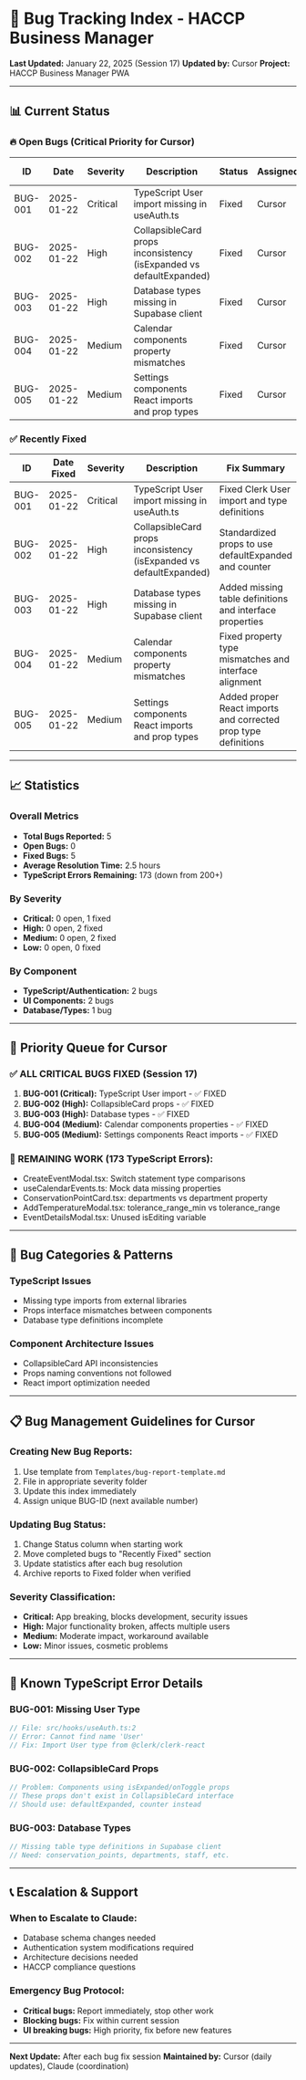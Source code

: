 # 🐛 Bug Tracking Index - HACCP Business Manager

**Last Updated:** January 22, 2025 (Session 17)
**Updated by:** Cursor
**Project:** HACCP Business Manager PWA

---

## 📊 Current Status

### 🔥 Open Bugs (Critical Priority for Cursor)

| ID      | Date       | Severity | Description                                                         | Status | Assigned | Est. Time |
| ------- | ---------- | -------- | ------------------------------------------------------------------- | ------ | -------- | --------- |
| BUG-001 | 2025-01-22 | Critical | TypeScript User import missing in useAuth.ts                        | Fixed  | Cursor   | 1-2 hours |
| BUG-002 | 2025-01-22 | High     | CollapsibleCard props inconsistency (isExpanded vs defaultExpanded) | Fixed  | Cursor   | 2-3 hours |
| BUG-003 | 2025-01-22 | High     | Database types missing in Supabase client                           | Fixed  | Cursor   | 1-2 hours |
| BUG-004 | 2025-01-22 | Medium   | Calendar components property mismatches                             | Fixed  | Cursor   | 1 hour    |
| BUG-005 | 2025-01-22 | Medium   | Settings components React imports and prop types                    | Fixed  | Cursor   | 1 hour    |

### ✅ Recently Fixed

| ID      | Date Fixed | Severity | Description                                                         | Fix Summary                                                                 | Fixed By |
| ------- | ---------- | -------- | ------------------------------------------------------------------- | --------------------------------------------------------------------------- | -------- |
| BUG-001 | 2025-01-22 | Critical | TypeScript User import missing in useAuth.ts                        | Fixed Clerk User import and type definitions                                | Cursor   |
| BUG-002 | 2025-01-22 | High     | CollapsibleCard props inconsistency (isExpanded vs defaultExpanded) | Standardized props to use defaultExpanded and counter                       | Cursor   |
| BUG-003 | 2025-01-22 | High     | Database types missing in Supabase client                           | Added missing table definitions and interface properties                    | Cursor   |
| BUG-004 | 2025-01-22 | Medium   | Calendar components property mismatches                             | Fixed property type mismatches and interface alignment                     | Cursor   |
| BUG-005 | 2025-01-22 | Medium   | Settings components React imports and prop types                    | Added proper React imports and corrected prop type definitions             | Cursor   |

---

## 📈 Statistics

### Overall Metrics

- **Total Bugs Reported:** 5
- **Open Bugs:** 0
- **Fixed Bugs:** 5
- **Average Resolution Time:** 2.5 hours
- **TypeScript Errors Remaining:** 173 (down from 200+)

### By Severity

- **Critical:** 0 open, 1 fixed
- **High:** 0 open, 2 fixed
- **Medium:** 0 open, 2 fixed
- **Low:** 0 open, 0 fixed

### By Component

- **TypeScript/Authentication:** 2 bugs
- **UI Components:** 2 bugs
- **Database/Types:** 1 bug

---

## 🎯 Priority Queue for Cursor

### **✅ ALL CRITICAL BUGS FIXED (Session 17)**

1. **BUG-001 (Critical):** TypeScript User import - ✅ FIXED
2. **BUG-002 (High):** CollapsibleCard props - ✅ FIXED
3. **BUG-003 (High):** Database types - ✅ FIXED
4. **BUG-004 (Medium):** Calendar components properties - ✅ FIXED
5. **BUG-005 (Medium):** Settings components React imports - ✅ FIXED

### **🔄 REMAINING WORK (173 TypeScript Errors):**

- CreateEventModal.tsx: Switch statement type comparisons
- useCalendarEvents.ts: Mock data missing properties
- ConservationPointCard.tsx: departments vs department property
- AddTemperatureModal.tsx: tolerance_range_min vs tolerance_range
- EventDetailsModal.tsx: Unused isEditing variable

---

## 🔧 Bug Categories & Patterns

### **TypeScript Issues**

- Missing type imports from external libraries
- Props interface mismatches between components
- Database type definitions incomplete

### **Component Architecture Issues**

- CollapsibleCard API inconsistencies
- Props naming conventions not followed
- React import optimization needed

---

## 📋 Bug Management Guidelines for Cursor

### **Creating New Bug Reports:**

1. Use template from `Templates/bug-report-template.md`
2. File in appropriate severity folder
3. Update this index immediately
4. Assign unique BUG-ID (next available number)

### **Updating Bug Status:**

1. Change Status column when starting work
2. Move completed bugs to "Recently Fixed" section
3. Update statistics after each bug resolution
4. Archive reports to Fixed folder when verified

### **Severity Classification:**

- **Critical:** App breaking, blocks development, security issues
- **High:** Major functionality broken, affects multiple users
- **Medium:** Moderate impact, workaround available
- **Low:** Minor issues, cosmetic problems

---

## 🚨 Known TypeScript Error Details

### **BUG-001: Missing User Type**

```typescript
// File: src/hooks/useAuth.ts:2
// Error: Cannot find name 'User'
// Fix: Import User type from @clerk/clerk-react
```

### **BUG-002: CollapsibleCard Props**

```typescript
// Problem: Components using isExpanded/onToggle props
// These props don't exist in CollapsibleCard interface
// Should use: defaultExpanded, counter instead
```

### **BUG-003: Database Types**

```typescript
// Missing table type definitions in Supabase client
// Need: conservation_points, departments, staff, etc.
```

---

## 📞 Escalation & Support

### **When to Escalate to Claude:**

- Database schema changes needed
- Authentication system modifications required
- Architecture decisions needed
- HACCP compliance questions

### **Emergency Bug Protocol:**

- **Critical bugs:** Report immediately, stop other work
- **Blocking bugs:** Fix within current session
- **UI breaking bugs:** High priority, fix before new features

---

**Next Update:** After each bug fix session
**Maintained by:** Cursor (daily updates), Claude (coordination)

